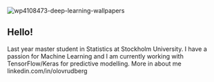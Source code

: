 ![wp4108473-deep-learning-wallpapers](https://user-images.githubusercontent.com/91677320/135479381-d88e2f8e-f43c-4789-ad0c-0074b5dcd1f2.jpg)

## Hello!
Last year master student in Statistics at Stockholm University.
I have a passion for Machine Learning and I am currently working with TensorFlow/Keras for predictive modelling.
More in about me linkedin.com/in/olovrudberg
